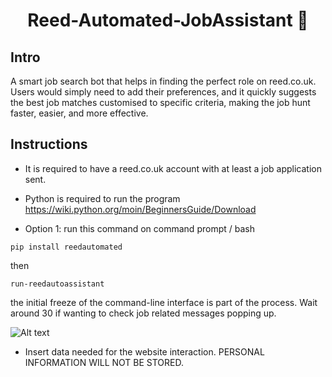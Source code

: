

 <div align="center">

 # Reed-Automated-JobAssistant 🤖

</div>

## Intro

A smart job search bot that helps in finding the perfect role on reed.co.uk. Users would simply need to add their preferences, and it quickly suggests the best job matches customised to specific criteria, making the job hunt faster, easier, and more effective.

## Instructions 

* It is required to have a reed.co.uk account with at least a job application sent.

* Python is required to run the program https://wiki.python.org/moin/BeginnersGuide/Download

* Option 1:
run this command on command prompt / bash 

```
pip install reedautomated
```
then

```
run-reedautoassistant
```

the initial freeze of the  command-line interface is part of the process. Wait around 30 if wanting to check job related messages popping up.

![Alt text](https://github.com/andrewisoko/Reed-Automated-JobAssistant/tree/32a2b265702946177c769dc6fbb91414b2fcf624/images)


* Insert data needed for the website interaction. PERSONAL INFORMATION WILL NOT BE STORED.


